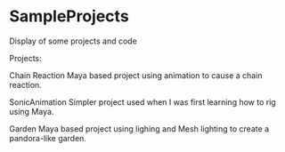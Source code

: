 # SampleProjects
Display of some projects and code

Projects:

Chain Reaction
Maya based project using animation to cause a chain reaction.

SonicAnimation
Simpler project used when I was first learning how to rig using Maya.

Garden
Maya based project using lighing and Mesh lighting to create a pandora-like garden.
